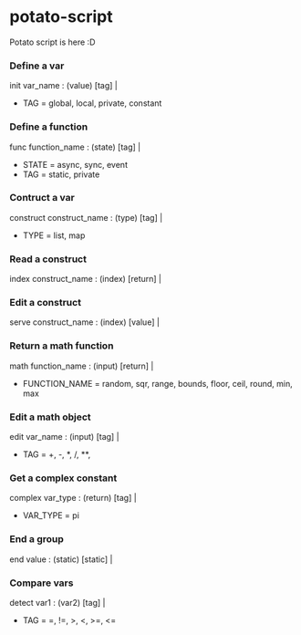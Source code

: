 # potato-script
Potato script is here :D

### Define a var
init var_name : (value) [tag] |
* TAG = global, local, private, constant

### Define a function
func function_name : (state) [tag] |
* STATE = async, sync, event
* TAG = static, private

### Contruct a var
construct construct_name : (type) [tag] |
* TYPE = list, map

### Read a construct
index construct_name : (index) [return] |

### Edit a construct
serve construct_name : (index) [value] |

### Return a math function
math function_name : (input) [return] |
* FUNCTION_NAME = random, sqr, range, bounds, floor, ceil, round, min, max

### Edit a math object
edit var_name : (input) [tag] |
* TAG = +, -, *, /, **, 

### Get a complex constant
complex var_type : (return) [tag] |
* VAR_TYPE = pi

### End a group
end value : (static) [static] |

### Compare vars
detect var1 : (var2) [tag] |
* TAG = =, !=, >, <, >=, <=
